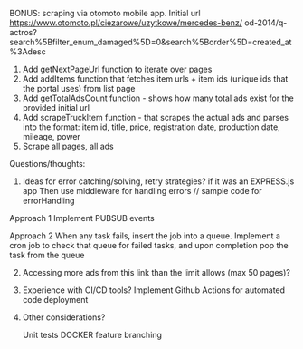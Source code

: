 BONUS: scraping via otomoto mobile app.
Initial url https://www.otomoto.pl/ciezarowe/uzytkowe/mercedes-benz/ od-2014/q-actros? search%5Bfilter_enum_damaged%5D=0&search%5Border%5D=created_at %3Adesc

1. Add getNextPageUrl function to iterate over pages
2. Add addItems function that fetches item urls + item ids (unique ids that the portal uses) from list page
3. Add getTotalAdsCount function - shows how many total ads exist for the provided initial url
4. Add scrapeTruckItem function - that scrapes the actual ads and parses into the format: item id, title, price, registration date, production date, mileage, power
5. Scrape all pages, all ads

Questions/thoughts:

1. Ideas for error catching/solving, retry strategies?
   if it was an EXPRESS.js app
   Then use middleware for handling errors // sample code for errorHandling

Approach 1
Implement PUBSUB events

Approach 2
When any task fails, insert the job into a queue.
Implement a cron job to check that queue for failed tasks, and upon completion pop the task from the queue

2. Accessing more ads from this link than the limit allows (max 50 pages)?

3. Experience with CI/CD tools?
   Implement Github Actions for automated code deployment

4. Other considerations?

   Unit tests
   DOCKER
   feature branching
